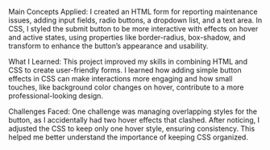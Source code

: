 Main Concepts Applied:
I created an HTML form for reporting maintenance issues, adding input fields, radio buttons, a dropdown list, and a text area. In CSS, I styled the submit button to be more interactive with effects on hover and active states, using properties like border-radius, box-shadow, and transform to enhance the button’s appearance and usability.

What I Learned:
This project improved my skills in combining HTML and CSS to create user-friendly forms. I learned how adding simple button effects in CSS can make interactions more engaging and how small touches, like background color changes on hover, contribute to a more professional-looking design.

Challenges Faced:
One challenge was managing overlapping styles for the button, as I accidentally had two hover effects that clashed. After noticing, I adjusted the CSS to keep only one hover style, ensuring consistency. This helped me better understand the importance of keeping CSS organized.

